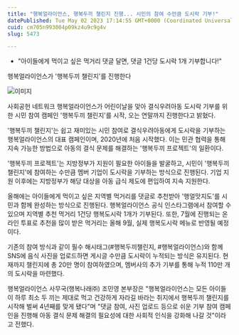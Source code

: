 ```yaml
---
title: "행복얼라이언스, 행복두끼 챌린지 진행... 시민의 참여 수만큼 도시락 기부!"
datePublished: Tue May 02 2023 17:14:55 GMT+0000 (Coordinated Universal Time)
cuid: cm705n993004p09kz4u9c9g4v
slug: 5473

---
```



- "아이들에게 먹이고 싶은 먹거리 댓글 달면, 댓글 1건당 도시락 1개 기부합니다!"

행복얼라이언스가 '행복두끼 챌린지'를 진행한다

![이미지](https://cdn.hashnode.com/res/hashnode/image/upload/v1739258568135/0a2e66f3-a04c-4088-a51b-5d4ef7b9adf0.jpeg)

사회공헌 네트워크 행복얼라이언스가 어린이날을 맞아 결식우려아동 도시락 기부를 위한 시민 참여 캠페인 '행복두끼 챌린지'를 시작, 오는 연말까지 진행한다고 밝혔다.

'행복두끼 챌린지'는 쉽고 재미있는 시민 참여로 결식우려아동에게 도시락을 기부하는 행복얼라이언스의 대표 캠페인이며, 2020년에 처음 시작했다. 이는 민관 협력을 통해 지속 가능한 방법으로 아동의 결식 문제를 해결하는 '행복두끼 프로젝트'의 일환이다.

'행복두끼 프로젝트'는 지방정부가 지원이 필요한 아이들을 발굴하고, 시민이 '행복두끼 챌린지'에 참여하는 수만큼 멤버 기업이 도시락을 기부하는 방식으로 진행된다. 기업 지원 이후에는 지방정부가 해당 대상을 아동 급식 제도에 편입하여 지속 지원한다.

올해에는 아이들에게 먹이고 싶은 지역별 먹거리를 댓글로 추천받아 '행얼맛지도'를 시민과 함께 완성하는 방식으로 진행된다. 행복얼라이언스 공식 인스타그램에서 참여할 수 있으며 지역별 추천 먹거리 1건당 행복도시락 1개가 기부된다. 또한, 7월에 진행되는 온라인 투표로 추천을 많이 받은 먹거리는 올해 9월, 실제 행복도시락 메뉴로 반영될 예정이다.

기존의 참여 방식과 같이 필수 해시태그(#행복두끼챌린지, #행복얼라이언스)와 함께 SNS에 음식 사진을 업로드하면 게시글 수만큼 도시락이 누적되는 방식은 유지된다. 현재까지 챌린지에 총 20만 명이 참여하였으며, 멤버사의 추가 기부를 통해 누적 110만 개의 도시락을 마련했다.

행복얼라이언스 사무국(행복나래㈜) 조민영 본부장은 "행복얼라이언스는 모든 아이들이 하루 최소 두 끼는 제대로 먹고 건강하게 자라길 바라는 취지에서 행복두끼 챌린지를 시작해 벌써 4년째를 맞게 됐다"며 "댓글 참여, 사진 업로드 등으로 쉬운 기부 참여 캠페인을 진행해 아동 결식 문제 해결의 필요성에 대한 사회적 인식을 강화해 나갈 것"이라고 전했다.